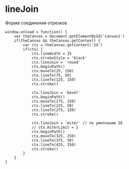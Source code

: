 # lineJoin
Форма соединения отрезков

    window.onload = function() {
        var theCanvas = document.getElementById('Canvas1')
        if(theCanvas && theCanvas.getContext) {
            var ctx = theCanvas.getContext('2d')
            if(ctx) {
                ctx.lineWidth = 15
                ctx.strokeStyle = 'black'
                ctx.lineJoin = 'round'
                ctx.beginPath()
                ctx.moveTo(25, 150)
                ctx.lineTo(75, 50)
                ctx.lineTo(125, 150)
                ctx.stroke()

                ctx.lineJoin = 'bevel'
                ctx.beginPath()
                ctx.moveTo(175, 150)
                ctx.lineTo(225, 50)
                ctx.lineTo(275, 150)
                ctx.stroke()

                ctx.lineJoin = 'miter' // по умолчанию 10
                // ctx.miterLimit = 1
                ctx.beginPath()
                ctx.moveTo(325, 150)
                ctx.lineTo(375, 50)
                ctx.lineTo(425, 150)
                ctx.stroke()
            }
        }
    }
